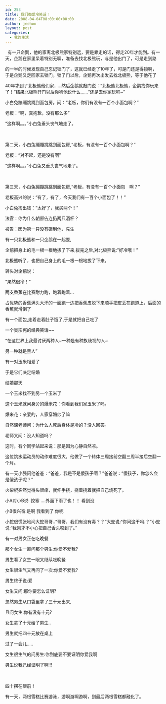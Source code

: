 ```yaml
---
id: 253
title: 我们都爱冷笑话！
date: 2008-04-04T08:00:00+00:00
author: jeehon
layout: post
categories:
  - 我的生活
---
```

&nbsp; 有一只企鹅，他的家离北极熊家特别远，要是靠走的话，得走20年才能到。有一天，企鹅在家里呆着特别无聊，准备去找北极熊玩，与是他出门了，可是走到路
  
的一半的时候发现自己忘记锁门了，这就已经走了10年了，可是门还是得锁啊，于是企鹅又走回家去锁门。锁了门以后，企鹅再次出发去找北极熊，等于他花了
  
40年才到了北极熊他们家……然后企鹅就敲门说：“北极熊北极熊，企鹅找你玩来了！”结果北极熊开门以后你猜他说什么……“还是去你家玩吧~”

小白兔蹦蹦跳跳到面包房，问：“老板，你们有没有一百个小面包啊？”
  
  
老板：“啊，真抱歉，没有那么多”
  
  
“这样啊。。。”小白兔垂头丧气地走了。
  
　　　　
  
  
第二天，小白兔蹦蹦跳跳到面包房,“老板，有没有一百个小面包啊？”
  
  
老板：“对不起，还是没有啊”
  
  
“这样啊。。。”小白兔又垂头丧气地走了。
  
　　　　
  
  
第三天，小白兔蹦蹦跳跳到面包房,“老板，有没有一百个小面包　啊？”
  
  
老板高兴的说：“有了，有了，今天我们有一百个小面包了！！”
  
  
小白兔掏出钱：“太好了，我买两个！”

法官：你为什么朝原告连扔两只酒杯？
  
  
被告：因为第一只没有砸到他，先生

有一只北极熊和一只企鹅在一起耍,
  
  
企鹅把身上的毛一根一根地拔了下来,拔完之后,对北极熊说:&#8221;好冷哦！”
  
  
北极熊听了，也把自己身上的毛一根一根地拔了下来，
  
  
转头对企鹅说：
  
  
“果然很冷！”

两支香蕉在比赛耐力跑，跑着跑着&#8230;
  
  
占优势的香蕉满头大汗的一面跑一边把香蕉皮脱下来顺手把皮丢在跑道上，后面的香蕉就滑倒了

有一个面包,走着走着肚子饿了,于是就把自己吃了

一个吴宗宪的经典笑话~~
  
  
“在这世界上我最讨厌两种人~一种是有种族歧视的人~
  
  
另一种就是黑人”

有一对玉米相爱了
  
  
于是它们决定结婚
  
  
结婚那天
  
  
一个玉米找不到另一个玉米了
  
  
这个玉米就问身旁的爆米花：你看到我们家玉米了吗。
  
  
爆米花：亲爱的，人家穿婚纱了嘛

自然课老师问：为什么人死后身体是冷的？没人回答。
  
  
老师又问：没人知道吗？
  
  
这时，有个同学站起来说：那是因为心静自然凉。

这位跳水运动员的动作难度很大，他做了一个转体三周接前空翻三周半接后空翻一个月。

有一天小强问他爸爸：“爸爸，我是不是傻孩子啊？”爸爸说：“傻孩子，你怎么会是傻孩子呢？”

火柴棍突然觉得头很痒，就伸手挠，挠着挠着就把自己烧死了。

小A对小B说: 挖塞 &#8230;.外面下雨了也！！ 看到没
  
  
小B很兴奋:是啊 我看到了 你呢

小蛇很慌张地问大蛇哥哥..“哥哥，我们有没有毒？？”大蛇说:“你问这干吗.？”小蛇说:“我刚才不小心把自己舌头咬到了。”

有一对男女正在吃晚餐
  
  
那个女生一直问那个男生:你爱不爱我?
  
  
男生看了女生一眼又继续吃晚餐
  
  
女生很生气又再问了一次:你爱不爱我?
  
  
男生终于说:爱
  
  
女生又问:那你要怎么证明?
  
  
忽然男生从口袋里拿了三十元出来,
  
  
且问女生:你有没有十元?
  
  
女生拿了十元给了男生..
  
  
男生就把四十元放在桌上
  
  
过了一会儿&#8230;..
  
  
女生很生气的问男生:你到底要不要证明你爱我啊
  
  
男生说我己经证明了啊!!!
  
  
　　　　　　
  
  
四十摆在眼前！

有一天，两根雪糕比赛游泳，游啊游啊游啊，到最后两根雪糕都融化了。